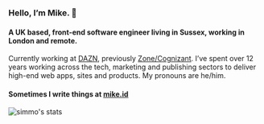 ### Hello, I’m Mike. 👋

#### A UK based, front-end software engineer living in Sussex, working in London and remote.

Currently working at [DAZN](https://dazn.com/), previously [Zone/Cognizant](https://zonedigital.com/). I’ve spent over 12 years working across the tech, marketing and publishing sectors to deliver high-end web apps, sites and products. My pronouns are he/him.

#### Sometimes I write things at [mike.id](https://mike.id)

<img alt="simmo's stats" src="https://github-readme-stats.vercel.app/api?username=simmo&show_icons=true&theme=default&hide_title=true&hide=contribs,issues&count_private=true&hide_rank=true&hide_border=true" />

<!--
**simmo/simmo** is a ✨ _special_ ✨ repository because its `README.md` (this file) appears on your GitHub profile.

Here are some ideas to get you started:

- 🔭 I’m currently working on ...
- 🌱 I’m currently learning ...
- 👯 I’m looking to collaborate on ...
- 🤔 I’m looking for help with ...
- 💬 Ask me about ...
- 📫 How to reach me: ...
- 😄 Pronouns: ...
- ⚡ Fun fact: ...
-->
